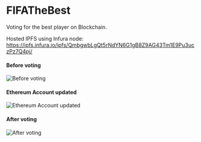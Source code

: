 # FIFATheBest
Voting for the best player on Blockchain.

Hosted IPFS using Infura node:  https://ipfs.infura.io/ipfs/QmbgwbLgQt5rNdYN6G1gB8Z9AG43Tm1E9Pu3uczPz7Q4pj/


#### Before voting
![Before voting](https://i.imgur.com/lTzu4Qo.png)

#### Ethereum Account updated
![Ethereum Account updated](https://i.imgur.com/2inFmfp.png)

#### After voting
![After voting](https://i.imgur.com/8Hz4Eeu.png)
